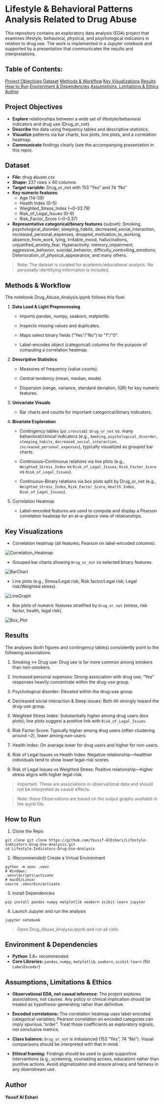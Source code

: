 # Lifestyle & Behavioral Patterns Analysis Related to Drug Abuse

This repository contains an exploratory data analysis (EDA) project that examines lifestyle, behavioral, physical, and psychological indicators in relation to drug use. The work is implemented in a Jupyter notebook and supported by a presentation that communicates the results and interpretations.

## Table of Contents:

[Project Objectives](#Project-Objectives)
[Dataset](#Dataset)
[Methods & Workflow](#Methods-&-Workflow)
[Key Visualizations](#Key-Visualizations)
[Results](#Results)
[How to Run](#How-To-Run)
[Environment &amp; Dependencies](#Environment-&-Dependencies)
[Assumptions, Limitations &amp; Ethics](#Assumptions,-Limitations-&-Ethics)
[Author](#Author)

## Project Objectives

- **Explore** relationships between a wide set of lifestyle/behavioral indicators and drug use (Drug_or_not).
- **Describe** the data using frequency tables and descriptive statistics.
- **Visualize** patterns via bar charts, box plots, line plots, and a correlation heatmap.
- **Communicate** findings clearly (see the accompanying presentation in this repo).

## Dataset

- **File:** drug abuser.csv
- **Shape:** 227 rows × 60 columns
- **Target variable:** Drug_or_not with 153 “Yes” and 74 “No”
- **Key numeric features**:
  - Age (14–39)
  - Health Index (0–5)
  - Weighted_Stress_Index (~0–33.79)
  - Risk_of_Legal_Issues (0–9)
  - Risk_Factor_Score (~0–3.37)
- **Representative categorical/binary features** (subset):
  Smoking, psychological_disorder, sleeping_habits, decreased_social_interaction, increased_personal_expenses, dropped_motivation_to_working, absence_from_work, lying, irritable_mood, hallucinations, unjustified_anxiety_fear, Hyperactivity, memory_impairment, aggressive_behavior, suicidal_behavior, difficulty_controlling_emotions, Deterioration_of_physical_appearance, and many others.

> Note: The dataset is curated for academic/educational analysis. No personally identifying information is included.

## Methods & Workflow
The notebook Drug_Abuse_Analysis.ipynb follows this flow:

1) **Data Load & Light Preprocessing**

    - Imports pandas, numpy, seaborn, matplotlib.

    - Inspects missing values and duplicates.

    - Maps select binary fields ("Yes"/"No") to "1"/"0".

    - Label-encodes object (categorical) columns for the purpose of computing a correlation heatmap.

2) **Descriptive Statistics**

    - Measures of frequency (value counts).

    - Central tendency (mean, median, mode).

    - Dispersion (range, variance, standard deviation, IQR) for key numeric features.

3) **Univariate Visuals**

    - Bar charts and counts for important categorical/binary indicators.

4) **Bivariate Exploration**

    - Contingency tables (`pd.crosstab`): `Drug_or_not` vs. many behavioral/clinical indicators (e.g., `Smoking`, `psychological_disorder`, `sleeping_habits`, `decreased_social_interaction`, `increased_personal_expenses`), typically visualized as grouped bar charts.

    - Continuous–Continuous relations via line plots (e.g., `Weighted_Stress_Index` vs `Risk_of_Legal_Issues`; `Risk_Factor_Score` vs `Risk_of_Legal_Issues`).

    - Continuous–Binary relations via box plots split by Drug_or_not (e.g., `Weighted_Stress_Index`, `Risk_Factor_Score`, `Health Index`, `Risk_of_Legal_Issues`).

5) Correlation Heatmap

    - Label-encoded features are used to compute and display a Pearson correlation heatmap for an at-a-glance view of relationships.

## Key Visualizations
- Correlation heatmap (all features; Pearson on label-encoded columns).

![Correlation_Heatmap](images\heatmap.png)

- Grouped bar charts showing `Drug_or_not` vs selected binary features.

![BarChart](images\drug_smoking.png)

- Line plots (e.g., Stress/Legal risk; Risk factor/Legal risk; Legal risk/Weighted stress).

![LineGraph](images\healthrisk_legal.png)

- Box plots of numeric features stratified by `Drug_or_not` (stress, risk factor, health, legal risk).

![Box_Plot](images\drug_legal.png)

## Results
The analyses (both figures and contingency tables) consistently point to the following associations:

1) Smoking ↔ Drug use: Drug use is far more common among smokers than non-smokers.

2) Increased personal expenses: Strong association with drug use; “Yes” responses heavily concentrate within the drug-use group.

3) Psychological disorder: Elevated within the drug-use group.

4) Decreased social interaction & Sleep issues: Both tilt strongly toward the drug-use group.

5) Weighted Stress Index: Substantially higher among drug users (box plots); line plots suggest a positive link with `Risk_of_Legal_Issues`.

6) Risk Factor Score: Typically higher among drug users (often clustering around ~2), lower among non-users.

7) Health Index: On average lower for drug users and higher for non-users.

8) Risk of Legal Issues vs Health Index: Negative relationship—healthier individuals tend to show lower legal-risk scores.

9) Risk of Legal Issues vs Weighted Stress: Positive relationship—higher stress aligns with higher legal-risk. 

> Important: These are associations in observational data and should not be interpreted as causal effects.

> Note: these Observations are based on the output graphs available in the ipynb file.


## How to Run

1) Clone the Repo
```
git clone git clone https://github.com/Yousif-AlEshari/Lifestyle-Indicators-Drug-Use-Analysis.git
cd Lifestyle-Indicators-Drug-Use-Analysis
```

2) (Recommended) Create a Virtual Environment
```
python -m venv .venv
# Windows:
.venv\Scripts\activate
# macOS/Linux:
source .venv/bin/activate
```

3) Install Dependencies
```
pip install pandas numpy matplotlib seaborn scikit-learn jupyter
```

4) Launch Jupyter and run the analysis
```
jupyter notebook
```
> Open Drug_Abuse_Analysis.ipynb and run all cells

## Environment & Dependencies
- **Python** 3.8+ recommended
- **Core Libraries:** `pandas`, `numpy`, `matplotlib`, `seaborn`, `scikit-learn` (for `LabelEncoder`)

## Assumptions, Limitations & Ethics

- **Observational EDA, not causal inference:** 
    The project explores associations, not causes. Any policy or clinical implication should be treated as hypothesis-generating rather than definitive.

- **Encoded correlations:**
    The correlation heatmap uses label-encoded categorical variables; Pearson correlation on encoded categories can imply spurious “order”. Treat those coefficients as exploratory signals, not conclusive metrics.

- **Class balance:**
    `Drug_or_not` is imbalanced (153 “Yes”, 74 “No”). Visual comparisons should be interpreted with that in mind.

- **Ethical framing:**
    Findings should be used to guide supportive interventions (e.g., screening, counseling access, education) rather than punitive actions. Avoid stigmatization and ensure privacy and fairness in any downstream use.

## Author
#### Yousif Al Eshari
